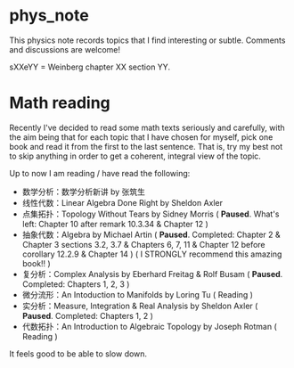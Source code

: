 # phys_note

This physics note records topics that I find interesting or subtle. Comments and discussions are welcome!

sXXeYY = Weinberg chapter XX section YY.



# Math reading

Recently I've decided to read some math texts seriously and carefully, with the aim being that for each topic that I have chosen for myself, pick one book and read it from the first to the last sentence. That is, try my best not to skip anything in order to get a coherent, integral view of the topic.

Up to now I am reading / have read the following:

+ 数学分析：数学分析新讲 by 张筑生
+ 线性代数：Linear Algebra Done Right by Sheldon Axler
+ 点集拓扑：Topology Without Tears by Sidney Morris ( **Paused**. What's left: Chapter 10 after remark 10.3.34 & Chapter 12 )
+ 抽象代数：Algebra by Michael Artin ( **Paused**. Completed: Chapter 2 & Chapter 3 sections 3.2, 3.7 & Chapters 6, 7, 11 & Chapter 12 before corollary 12.2.9 & Chapter 14 ) ( I STRONGLY recommend this amazing book!! )
+ 复分析：Complex Analysis by Eberhard Freitag & Rolf Busam ( **Paused**. Completed: Chapters 1, 2, 3 )
+ 微分流形：An Intoduction to Manifolds by Loring Tu ( Reading )
+ 实分析：Measure, Integration & Real Analysis by Sheldon Axler ( **Paused**. Completed: Chapters 1, 2 )
+ 代数拓扑：An Introduction to Algebraic Topology by Joseph Rotman ( Reading )

It feels good to be able to slow down.
